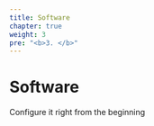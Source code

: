 ```yaml
---
title: Software
chapter: true
weight: 3
pre: "<b>3. </b>"
---
```


# Software

Configure it right from the beginning